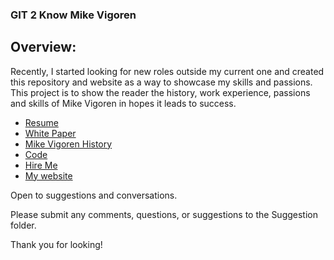 ### GIT 2 Know Mike Vigoren

## Overview:
Recently, I started looking for new roles outside my current one and created this repository and website as a way to showcase my skills and passions.  This project is to show the reader the history, work experience, passions and skills of Mike Vigoren in hopes it leads to success.



*  [Resume](https://gitlab.com/michael-vigoren/git-to-know-mike-vigoren/-/blob/master/Resume/MikeVigorenResume2021.pdf)
*  [White Paper](https://gitlab.com/michael-vigoren/git-to-know-mike-vigoren/-/blob/master/MJV_WhitePaper/MJV_WhitePaper.pdf)
*  [Mike Vigoren History](https://gitlab.com/michael-vigoren/git-to-know-mike-vigoren/-/blob/master/MJV_PersonalHistory/Git_to_know_MJV.pdf)
*  [Code](https://gitlab.com/michael-vigoren/git-to-know-mike-vigoren/-/blob/master/Code/mjv_code.ipynb)
* [Hire Me](https://youtu.be/fuRcC_TwNm4)
* [My website](https://mikevigoren.com/)

Open to suggestions and conversations.

Please submit any comments, questions, or suggestions to the Suggestion folder.

Thank you for looking!


